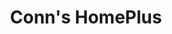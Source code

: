 ---
title: "Conn's HomePlus"
url: /tucson/conns-homeplus-west-river-road/
shop: Haushaltsartikel
---